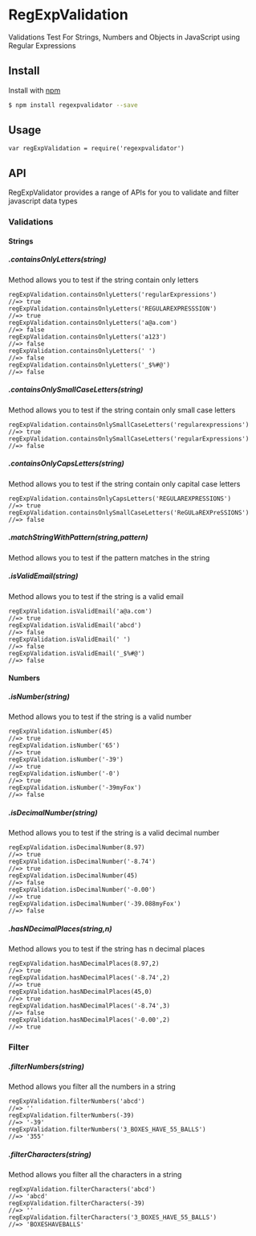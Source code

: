# RegExpValidation

Validations Test For Strings, Numbers and Objects in JavaScript using Regular Expressions

## Install 

Install with [npm](https://www.npmjs.com) 

```sh
$ npm install regexpvalidator --save
```


## Usage
```
var regExpValidation = require('regexpvalidator')
```

## API

RegExpValidator provides a range of APIs for you to validate and filter javascript data types
### Validations

#### Strings


##### .containsOnlyLetters(string)

Method allows you to test if the string contain only letters
 
```
regExpValidation.containsOnlyLetters('regularExpressions')
//=> true
regExpValidation.containsOnlyLetters('REGULAREXPRESSSION')
//=> true
regExpValidation.containsOnlyLetters('a@a.com')
//=> false
regExpValidation.containsOnlyLetters('a123')
//=> false
regExpValidation.containsOnlyLetters(' ')
//=> false
regExpValidation.containsOnlyLetters('_$%#@')
//=> false
```




##### .containsOnlySmallCaseLetters(string)

Method allows you to test if the string contain only small case letters
 
 
```
regExpValidation.containsOnlySmallCaseLetters('regularexpressions')
//=> true
regExpValidation.containsOnlySmallCaseLetters('regularExpressions')
//=> false
``` 

##### .containsOnlyCapsLetters(string)

Method allows you to test if the string contain only capital case letters

``` 
regExpValidation.containsOnlyCapsLetters('REGULAREXPRESSIONS')
//=> true
regExpValidation.containsOnlySmallCaseLetters('ReGULaREXPreSSIONS')
//=> false
```

##### .matchStringWithPattern(string,pattern)

Method allows you to test if the pattern matches in the string


##### .isValidEmail(string)

Method allows you to test if the string is a valid email

```
regExpValidation.isValidEmail('a@a.com')
//=> true
regExpValidation.isValidEmail('abcd')
//=> false
regExpValidation.isValidEmail(' ')
//=> false
regExpValidation.isValidEmail('_$%#@')
//=> false
```

#### Numbers

##### .isNumber(string)

Method allows you to test if the string is a valid number

```
regExpValidation.isNumber(45)
//=> true
regExpValidation.isNumber('65')
//=> true
regExpValidation.isNumber('-39')
//=> true
regExpValidation.isNumber('-0')
//=> true
regExpValidation.isNumber('-39myFox')
//=> false
```



##### .isDecimalNumber(string)

Method allows you to test if the string is a valid decimal number


```
regExpValidation.isDecimalNumber(8.97)
//=> true
regExpValidation.isDecimalNumber('-8.74')
//=> true
regExpValidation.isDecimalNumber(45)
//=> false
regExpValidation.isDecimalNumber('-0.00')
//=> true
regExpValidation.isDecimalNumber('-39.088myFox')
//=> false
```


##### .hasNDecimalPlaces(string,n)

Method allows you to test if the string has n decimal places

```
regExpValidation.hasNDecimalPlaces(8.97,2)
//=> true
regExpValidation.hasNDecimalPlaces('-8.74',2)
//=> true
regExpValidation.hasNDecimalPlaces(45,0)
//=> true
regExpValidation.hasNDecimalPlaces('-8.74',3)
//=> false
regExpValidation.hasNDecimalPlaces('-0.00',2)
//=> true
```

### Filter

##### .filterNumbers(string)

Method allows you filter all the numbers in a string


```
regExpValidation.filterNumbers('abcd')
//=> ''
regExpValidation.filterNumbers(-39)
//=> '-39'
regExpValidation.filterNumbers('3_BOXES_HAVE_55_BALLS')
//=> '355'
```


##### .filterCharacters(string)

Method allows you filter all the characters in a string

```
regExpValidation.filterCharacters('abcd')
//=> 'abcd'
regExpValidation.filterCharacters(-39)
//=> ''
regExpValidation.filterCharacters('3_BOXES_HAVE_55_BALLS')
//=> 'BOXESHAVEBALLS'
```



